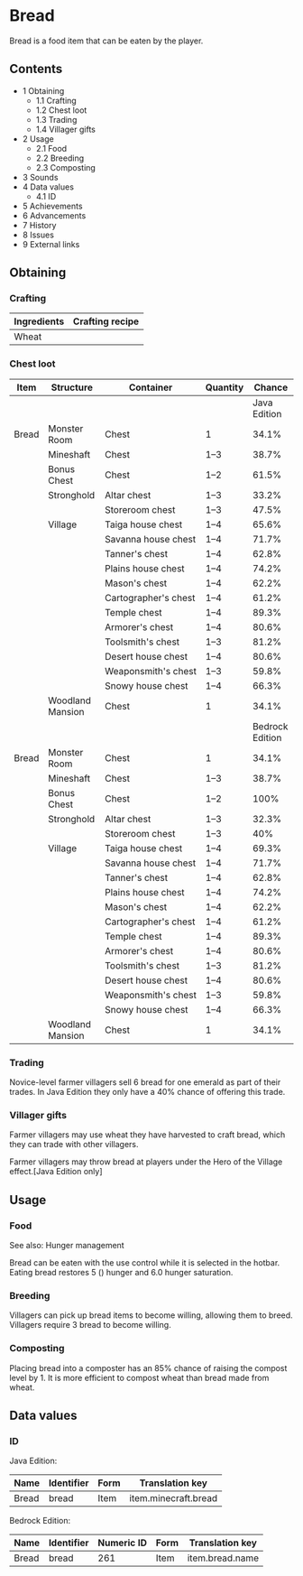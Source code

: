 # Bread
Bread is a food item that can be eaten by the player.

## Contents
- 1 Obtaining
	- 1.1 Crafting
	- 1.2 Chest loot
	- 1.3 Trading
	- 1.4 Villager gifts
- 2 Usage
	- 2.1 Food
	- 2.2 Breeding
	- 2.3 Composting
- 3 Sounds
- 4 Data values
	- 4.1 ID
- 5 Achievements
- 6 Advancements
- 7 History
- 8 Issues
- 9 External links

## Obtaining
### Crafting
| Ingredients | Crafting recipe |
|-------------|-----------------|
| Wheat       |                 |

### Chest loot
| Item  | Structure        | Container            | Quantity | Chance          |
|-------|------------------|----------------------|----------|-----------------|
|       |                  |                      |          | Java Edition    |
| Bread | Monster Room     | Chest                | 1        | 34.1%           |
|       | Mineshaft        | Chest                | 1–3      | 38.7%           |
|       | Bonus Chest      | Chest                | 1–2      | 61.5%           |
|       | Stronghold       | Altar chest          | 1–3      | 33.2%           |
|       |                  | Storeroom chest      | 1–3      | 47.5%           |
|       | Village          | Taiga house chest    | 1–4      | 65.6%           |
|       |                  | Savanna house chest  | 1–4      | 71.7%           |
|       |                  | Tanner's chest       | 1–4      | 62.8%           |
|       |                  | Plains house chest   | 1–4      | 74.2%           |
|       |                  | Mason's chest        | 1–4      | 62.2%           |
|       |                  | Cartographer's chest | 1–4      | 61.2%           |
|       |                  | Temple chest         | 1–4      | 89.3%           |
|       |                  | Armorer's chest      | 1–4      | 80.6%           |
|       |                  | Toolsmith's chest    | 1–3      | 81.2%           |
|       |                  | Desert house chest   | 1–4      | 80.6%           |
|       |                  | Weaponsmith's chest  | 1–3      | 59.8%           |
|       |                  | Snowy house chest    | 1–4      | 66.3%           |
|       | Woodland Mansion | Chest                | 1        | 34.1%           |
|       |                  |                      |          | Bedrock Edition |
| Bread | Monster Room     | Chest                | 1        | 34.1%           |
|       | Mineshaft        | Chest                | 1–3      | 38.7%           |
|       | Bonus Chest      | Chest                | 1–2      | 100%            |
|       | Stronghold       | Altar chest          | 1–3      | 32.3%           |
|       |                  | Storeroom chest      | 1–3      | 40%             |
|       | Village          | Taiga house chest    | 1–4      | 69.3%           |
|       |                  | Savanna house chest  | 1–4      | 71.7%           |
|       |                  | Tanner's chest       | 1–4      | 62.8%           |
|       |                  | Plains house chest   | 1–4      | 74.2%           |
|       |                  | Mason's chest        | 1–4      | 62.2%           |
|       |                  | Cartographer's chest | 1–4      | 61.2%           |
|       |                  | Temple chest         | 1–4      | 89.3%           |
|       |                  | Armorer's chest      | 1–4      | 80.6%           |
|       |                  | Toolsmith's chest    | 1–3      | 81.2%           |
|       |                  | Desert house chest   | 1–4      | 80.6%           |
|       |                  | Weaponsmith's chest  | 1–3      | 59.8%           |
|       |                  | Snowy house chest    | 1–4      | 66.3%           |
|       | Woodland Mansion | Chest                | 1        | 34.1%           |

### Trading
Novice-level farmer villagers sell 6 bread for one emerald as part of their trades. In Java Edition they only have a 40% chance of offering this trade.

### Villager gifts
Farmer villagers may use wheat they have harvested to craft bread, which they can trade with other villagers.

Farmer villagers may throw bread at players under the Hero of the Village effect.‌[Java Edition  only]

## Usage
### Food
See also: Hunger management

Bread can be eaten with the use control while it is selected in the hotbar. Eating bread restores 5 () hunger and 6.0 hunger saturation.

### Breeding
Villagers can pick up bread items to become willing, allowing them to breed. Villagers require 3 bread to become willing.

### Composting
Placing bread into a composter has an 85% chance of raising the compost level by 1. It is more efficient to compost wheat than bread made from wheat.

## Data values
### ID
Java Edition:

| Name  | Identifier | Form | Translation key      |
|-------|------------|------|----------------------|
| Bread | bread      | Item | item.minecraft.bread |

Bedrock Edition:

| Name  | Identifier | Numeric ID | Form | Translation key |
|-------|------------|------------|------|-----------------|
| Bread | bread      | 261        | Item | item.bread.name |


